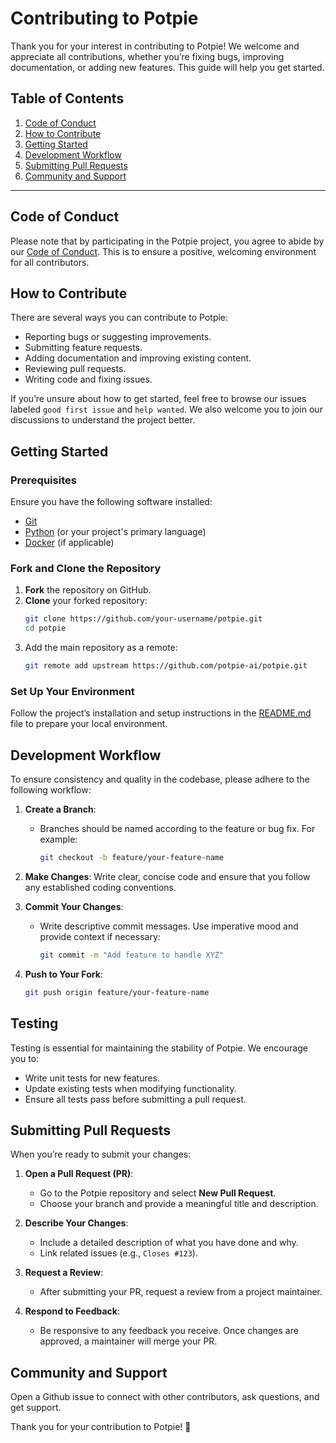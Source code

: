 # Contributing to Potpie

Thank you for your interest in contributing to Potpie! We welcome and appreciate all contributions, whether you’re fixing bugs, improving documentation, or adding new features. This guide will help you get started.

## Table of Contents
1. [Code of Conduct](#code-of-conduct)
2. [How to Contribute](#how-to-contribute)
3. [Getting Started](#getting-started)
4. [Development Workflow](#development-workflow)
5. [Submitting Pull Requests](#submitting-pull-requests)
6. [Community and Support](#community-and-support)

---

## Code of Conduct

Please note that by participating in the Potpie project, you agree to abide by our [Code of Conduct](./CODE_OF_CONDUCT.md). This is to ensure a positive, welcoming environment for all contributors.

## How to Contribute

There are several ways you can contribute to Potpie:
- Reporting bugs or suggesting improvements.
- Submitting feature requests.
- Adding documentation and improving existing content.
- Reviewing pull requests.
- Writing code and fixing issues.

If you’re unsure about how to get started, feel free to browse our issues labeled `good first issue` and `help wanted`. We also welcome you to join our discussions to understand the project better.

## Getting Started

### Prerequisites

Ensure you have the following software installed:
- [Git](https://git-scm.com/)
- [Python](https://www.python.org/) (or your project's primary language)
- [Docker](https://www.docker.com/) (if applicable)

### Fork and Clone the Repository

1. **Fork** the repository on GitHub.
2. **Clone** your forked repository:
   ```bash
   git clone https://github.com/your-username/potpie.git
   cd potpie
   ```
3. Add the main repository as a remote:
   ```bash
   git remote add upstream https://github.com/potpie-ai/potpie.git
   ```

### Set Up Your Environment

Follow the project’s installation and setup instructions in the [README.md](./README.md) file to prepare your local environment.

## Development Workflow

To ensure consistency and quality in the codebase, please adhere to the following workflow:

1. **Create a Branch**: 
   - Branches should be named according to the feature or bug fix. For example:
     ```bash
     git checkout -b feature/your-feature-name
     ```
   
2. **Make Changes**: Write clear, concise code and ensure that you follow any established coding conventions.


3. **Commit Your Changes**:
   - Write descriptive commit messages. Use imperative mood and provide context if necessary:
     ```bash
     git commit -m "Add feature to handle XYZ"
     ```

4. **Push to Your Fork**:
   ```bash
   git push origin feature/your-feature-name
   ```

## Testing

Testing is essential for maintaining the stability of Potpie. We encourage you to:
- Write unit tests for new features.
- Update existing tests when modifying functionality.
- Ensure all tests pass before submitting a pull request.

## Submitting Pull Requests

When you’re ready to submit your changes:

1. **Open a Pull Request (PR)**:
   - Go to the Potpie repository and select **New Pull Request**.
   - Choose your branch and provide a meaningful title and description.

2. **Describe Your Changes**:
   - Include a detailed description of what you have done and why.
   - Link related issues (e.g., `Closes #123`).

3. **Request a Review**:
   - After submitting your PR, request a review from a project maintainer.

4. **Respond to Feedback**:
   - Be responsive to any feedback you receive. Once changes are approved, a maintainer will merge your PR.

## Community and Support

Open a Github issue to connect with other contributors, ask questions, and get support.

Thank you for your contribution to Potpie! 🥧
